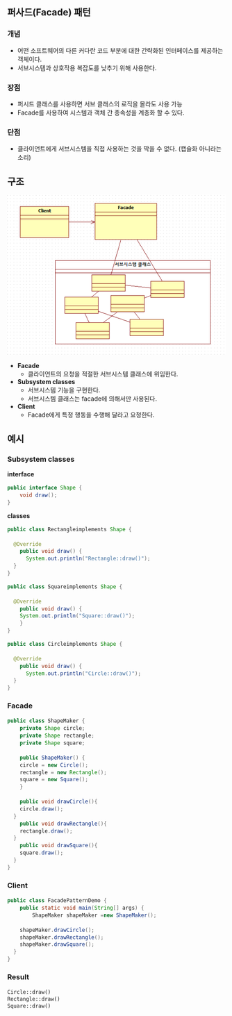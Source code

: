 ## 퍼사드(Facade) 패턴

### 개념

- 어떤 소프트웨어의 다른 커다란 코드 부분에 대한 간략화된 인터페이스를 제공하는 객체이다.
- 서브시스템과 상호작용 복잡도를 낮추기 위해 사용한다.

### 장점

- 퍼시드 클래스를 사용하면 서브 클래스의 로직을 몰라도 사용 가능
- Facade를 사용하여 시스템과 객체 간 종속성을 계층화 할 수 있다.

### 단점

- 클라이언트에게 서브시스템을 직접 사용하는 것을 막을 수 없다. (캡슐화 아니라는 소리)

## 구조

![Facade.png](./img/facade.png)

- **Facade**
  - 클라이언트의 요청을 적절한 서브시스템 클래스에 위임한다.
- **Subsystem classes**
  - 서브시스템 기능을 구현한다.
  - 서브시스템 클래스는 facade에 의해서만 사용된다.
- **Client**
  - Facade에게 특정 행동을 수행해 달라고 요청한다.

## 예시

### **Subsystem classes**

**interface**

```java
public interface Shape {
	void draw();
}
```

**classes**

```java
public class Rectangleimplements Shape {

  @Override
	public void draw() {
	  System.out.println("Rectangle::draw()");
  }
}
```

```java
public class Squareimplements Shape {

  @Override
	public void draw() {
    System.out.println("Square::draw()");
	}
}
```

```java
public class Circleimplements Shape {

  @Override
	public void draw() {
	  System.out.println("Circle::draw()");
  }
}
```

### Facade

```java
public class ShapeMaker {
	private Shape circle;
	private Shape rectangle;
	private Shape square;

	public ShapeMaker() {
    circle = new Circle();
    rectangle = new Rectangle();
    square = new Square();
	}

	public void drawCircle(){
    circle.draw();
  }
	public void drawRectangle(){
    rectangle.draw();
  }
	public void drawSquare(){
    square.draw();
  }
}
```

### Client

```java
public class FacadePatternDemo {
	public static void main(String[] args) {
		ShapeMaker shapeMaker =new ShapeMaker();

    shapeMaker.drawCircle();
    shapeMaker.drawRectangle();
    shapeMaker.drawSquare();
  }
}
```

### Result

```
Circle::draw()
Rectangle::draw()
Square::draw()
```
